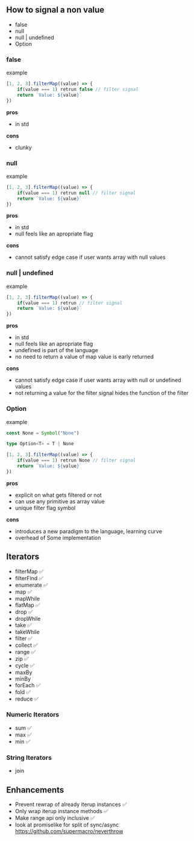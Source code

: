 ## How to signal a non value
- false
- null
- null | undefined
- Option<T> 

### false
example
```ts
[1, 2, 3].filterMap((value) => {
    if(value === 1) retrun false // filter signal
    return `Value: ${value}` 
})
```

**pros**
- in std

**cons**
- clunky

### null
example
```ts
[1, 2, 3].filterMap((value) => {
    if(value === 1) retrun null // filter signal
    return `Value: ${value}` 
})
```

**pros**
- in std
- null feels like an apropriate flag

**cons**
- cannot satisfy edge case if user wants array with null values

### null | undefined
example
```ts
[1, 2, 3].filterMap((value) => {
    if(value === 1) retrun // filter signal
    return `Value: ${value}` 
})
```

**pros**
- in std
- null feels like an apropriate flag
- undefined is part of the language
- no need to return a value of map value is early returned

**cons**
- cannot satisfy edge case if user wants array with null or undefined values
- not returning a value for the filter signal hides the function of the filter

### Option<T>
example
```ts
const None = Symbol("None")

type Option<T> = T | None

[1, 2, 3].filterMap((value) => {
    if(value === 1) retrun None // filter signal
    return `Value: ${value}`
})
```

**pros**
- explicit on what gets filtered or not
- can use any primitive as array value
- unique filter flag symbol

**cons**
- introduces a new paradigm to the language, learning curve
- overhead of Some implementation

## Iterators
- filterMap ✅
- filterFind ✅
- enumerate ✅
- map ✅
- mapWhile
- flatMap ✅
- drop ✅
- dropWhile
- take ✅
- takeWhile
- filter ✅
- collect ✅
- range ✅
- zip ✅
- cycle ✅
- maxBy
- minBy
- forEach ✅
- fold ✅
- reduce ✅

### Numeric Iterators
- sum ✅
- max ✅
- min ✅

### String Iterators
- join

## Enhancements
- Prevent rewrap of already iterup instances ✅
- Only wrap iterup instance methods ✅
- Make range api only inclusive ✅
- look at promiselike for split of sync/async https://github.com/supermacro/neverthrow